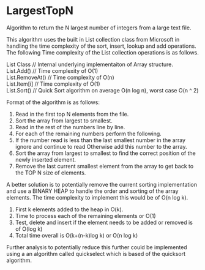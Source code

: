 # LargestTopN
Algorithm to return the N largest number of integers from a large text file.

This algorithm uses the built in List collection class from Microsoft in handling the time complexity of the sort, 
insert, lookup and add operations. The following Time complexity of the List collection operations is as follows.

List Class        // Internal underlying implementaiton of Array structure.<br>
List.Add()       // Time complexity of O(1)<br>
List.RemoveAt()  // Time complexity of O(n)<br>
List.Item[i]     // Time complexity of O(1)<br>
List.Sort()      // Quick Sort algorithm on average O(n log n), worst case O(n ^ 2)<br>

Format of the algorithm is as follows:<br>

1. Read in the first top N elements from the file.<br>
2. Sort the array from largest to smallest.<br>
3. Read in the rest of the numbers line by line.
4. For each of the remaining numbers perform the following.
5. If the number read is less than the last smallest number in the array ignore and continue to read Otherwise add this number to the array.<br>
6. Sort the array from largest to smallest to find the correct position of the newly inserted element.
7. Remove the last current smallest element from the array to get back to the TOP N size of elements.

A better solution is to potentially remove the current sorting implementation and use a BINARY HEAP to handle the order and sorting of the array elements. The time complexity to implement this would be of O(n log k).

1. First k elements added to the heap in O(k).
2. Time to process each of the remaining elements or O(1)
3. Test, delete and insert if the element needs to be added or removed is of O(log k)
4. Total time overall is O(k+(n-k)log k) or O(n log k)

Further analysis to potentially reduce this further could be implemented using a an algorithm called quickselect which is based of the quicksort algorithm.

